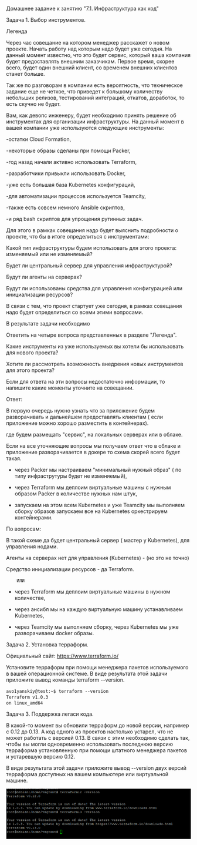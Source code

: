 Домашнее задание к занятию "7.1. Инфраструктура как код"

Задача 1. Выбор инструментов.

Легенда

Через час совещание на котором менеджер расскажет о новом проекте. Начать работу над которым надо будет уже сегодня. На данный момент известно, что это будет сервис, который ваша компания будет предоставлять внешним заказчикам. Первое время, скорее всего, будет один внешний клиент, со временем внешних клиентов станет больше.

Так же по разговорам в компании есть вероятность, что техническое задание еще не четкое, что приведет к большому количеству небольших релизов, тестирований интеграций, откатов, доработок, то есть скучно не будет.

Вам, как девопс инженеру, будет необходимо принять решение об инструментах для организации инфраструктуры. На данный момент в вашей компании уже используются следующие инструменты:

-остатки Сloud Formation,

-некоторые образы сделаны при помощи Packer,

-год назад начали активно использовать Terraform,

-разработчики привыкли использовать Docker,

-уже есть большая база Kubernetes конфигураций,

-для автоматизации процессов используется Teamcity,

-также есть совсем немного Ansible скриптов,

-и ряд bash скриптов для упрощения рутинных задач.

Для этого в рамках совещания надо будет выяснить подробности о проекте, что бы в итоге определиться с инструментами:

Какой тип инфраструктуры будем использовать для этого проекта: изменяемый или не изменяемый?

Будет ли центральный сервер для управления инфраструктурой?

Будут ли агенты на серверах?

Будут ли использованы средства для управления конфигурацией или инициализации ресурсов?

В связи с тем, что проект стартует уже сегодня, в рамках совещания надо будет определиться со всеми этими вопросами.

В результате задачи необходимо

Ответить на четыре вопроса представленных в разделе "Легенда".

Какие инструменты из уже используемых вы хотели бы использовать для нового проекта?

Хотите ли рассмотреть возможность внедрения новых инструментов для этого проекта?

Если для ответа на эти вопросы недостаточно информации, то напишите какие моменты уточните на совещании.

Ответ:

В первую очередь нужно узнать что за приложение будем разворачивать и дальнейшем предоставлять клиентам ( если приложение можно хорошо разместить в контейнерах).

где будем размещать "сервис", на локальных серверах или в облаке.

Если на все уточняющие вопросы мы получаем ответ что в облаке и приложение разворачивается в докере то схема скорей всего будет такая.

 - через Packer мы настраиваем "минимальный нужный образ" ( по типу инфраструтуры будет не изменяемый),

 - через Terraform мы деплоим виртуальные машины с нужным образом Packer в количестве нужных нам штук,

 - запускаем на этом всем Kubernetes и уже Teamcity мы выполняем сборку образов запускаем все на Kubernetes оркестрируем контейнерами.

 По вопросам: 

 В такой схеме да будет центральный сервер ( мастер у Kubernetes), для управления нодами.

 Агенты на серверах нет для управления (Kubernetes) - (но это не точно)

 Средство инициализации ресурсов - да Terraform.

        ИЛИ 

- через Terraform мы деплоим виртуальные машины в нужном количестве,

- через ансибл мы на каждую виртуальную машину устанавливаем Kubernetes, 

-  через Teamcity мы выполняем сборку, через Kubernetes мы уже разворачиваем docker образы.

Задача 2. Установка терраформ.

Официальный сайт: https://www.terraform.io/

Установите терраформ при помощи менеджера пакетов используемого в вашей операционной системе. В виде результата этой задачи приложите вывод команды terraform --version.

```
avo1yanskiy@test:~$ terraform --version
Terraform v1.0.3
on linux_amd64
```

Задача 3. Поддержка легаси кода.

В какой-то момент вы обновили терраформ до новой версии, например с 0.12 до 0.13. А код одного из проектов настолько устарел, что не может работать с версией 0.13. В связи с этим необходимо сделать так, чтобы вы могли одновременно использовать последнюю версию терраформа установленную при помощи штатного менеджера пакетов и устаревшую версию 0.12.

В виде результата этой задачи приложите вывод --version двух версий терраформа доступных на вашем компьютере или виртуальной машине.

![alt tag](https://github.com/avo1yanskiy/devops-netology/blob/main/virt-homeworks/image/7/Screenshot_40.png " терраформа")

